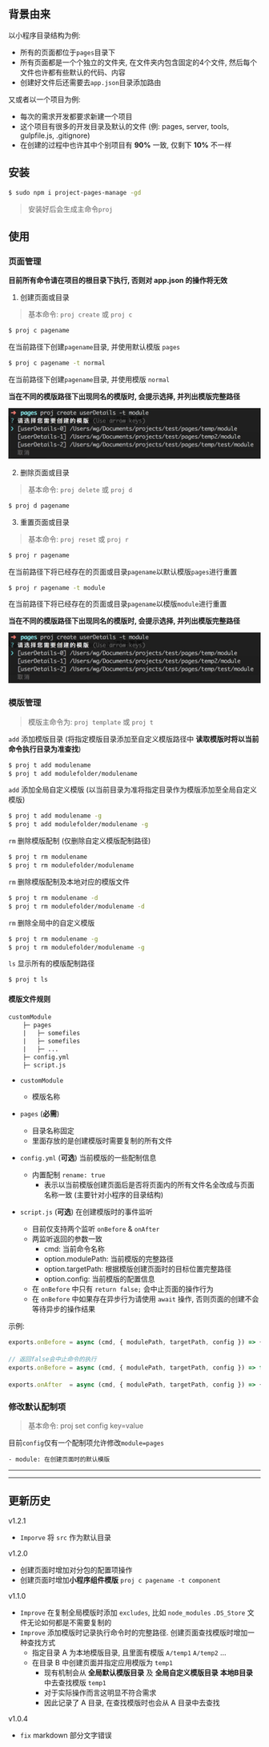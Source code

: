 ## 背景由来

以小程序目录结构为例:
- 所有的页面都位于`pages`目录下
- 所有页面都是一个个独立的文件夹, 在文件夹内包含固定的4个文件, 然后每个文件也许都有些默认的代码、内容
- 创建好文件后还需要去`app.json`目录添加路由


又或者以一个项目为例:
- 每次的需求开发都要求新建一个项目
- 这个项目有很多的开发目录及默认的文件 (例: pages, server, tools, gulpfile.js, .gitignore)
- 在创建的过程中也许其中个别项目有 **90%** 一致, 仅剩下 **10%** 不一样



## 安装

```bash
$ sudo npm i project-pages-manage -gd
```

> 安装好后会生成主命令`proj`

## 使用

### 页面管理

**目前所有命令请在项目的根目录下执行, 否则对 app.json 的操作将无效**



1. 创建页面或目录

> 基本命令: `proj create` 或 `proj c`

```bash
$ proj c pagename
```
在当前路径下创建`pagename`目录, 并使用默认模版 `pages`

```bash
$ proj c pagename -t normal
```
在当前路径下创建`pagename`目录, 并使用模版 `normal`

**当在不同的模版路径下出现同名的模版时, 会提示选择, 并列出模版完整路径**

![](./doc/images/01.png)


2. 删除页面或目录

> 基本命令: `proj delete` 或 `proj d`

```bash
$ proj d pagename
```

3. 重置页面或目录

> 基本命令: `proj reset` 或 `proj r`

```bash
$ proj r pagename
```
在当前路径下将已经存在的页面或目录`pagename`以默认模版`pages`进行重置

```bash
$ proj r pagename -t module
```
在当前路径下将已经存在的页面或目录`pagename`以模版`module`进行重置

**当在不同的模版路径下出现同名的模版时, 会提示选择, 并列出模版完整路径**

![](./doc/images/01.png)

### 模版管理

> 模版主命令为: `proj template` 或 `proj t`

`add` 添加模版目录 (将指定模版目录添加至自定义模版路径中 **读取模版时将以当前命令执行目录为准查找**)

```bash
$ proj t add modulename
$ proj t add modulefolder/modulename
```

`add` 添加全局自定义模版 (以当前目录为准将指定目录作为模版添加至全局自定义模版)

```bash
$ proj t add modulename -g
$ proj t add modulefolder/modulename -g
```

`rm` 删除模版配制 (仅删除自定义模版配制路径)

```bash
$ proj t rm modulename
$ proj t rm modulefolder/modulename
```

`rm` 删除模版配制及本地对应的模版文件

```bash
$ proj t rm modulename -d
$ proj t rm modulefolder/modulename -d
```

`rm` 删除全局中的自定义模版

```bash
$ proj t rm modulename -g
$ proj t rm modulefolder/modulename -g
```

`ls` 显示所有的模版配制路径

```bash
$ proj t ls
```



#### 模版文件规则

```
customModule
    ├─ pages
    |   ├─ somefiles
    |   ├─ somefiles
    |   ├─ ...
    ├─ config.yml
    ├─ script.js
```

- `customModule` 
    - 模版名称

- `pages` (**必需**) 
    - 目录名称固定
    - 里面存放的是创建模版时需要复制的所有文件

- `config.yml` (**可选**) 当前模版的一些配制信息
    - 内置配制 `rename: true` 
        - 表示以当前模版创建页面后是否将页面内的所有文件名全改成与页面名称一致 (主要针对小程序的目录结构)

- `script.js` (**可选**) 在创建模版时的事件监听
    - 目前仅支持两个监听 `onBefore` & `onAfter`
    - 两监听返回的参数一致
        - cmd: 当前命令名称
        - option.modulePath: 当前模版的完整路径
        - option.targetPath: 根据模版创建页面时的目标位置完整路径
        - option.config: 当前模版的配置信息
    - 在 `onBefore` 中只有 `return false;` 会中止页面的操作行为
    - 在 `onBefore` 中如果存在异步行为请使用 `await` 操作, 否则页面的创建不会等待异步的操作结果

示例: 
```js
exports.onBefore = async (cmd, { modulePath, targetPath, config }) => {}

// 返回false会中止命令的执行
exports.onBefore = async (cmd, { modulePath, targetPath, config }) => false

exports.onAfter  = async (cmd, { modulePath, targetPath, config }) => {}
```


### 修改默认配制项

> 基本命令: proj set config key=value

目前`config`仅有一个配制项允许修改`module=pages`

    - module: 在创建页面时的默认模版

-------
-----


## 更新历史

v1.2.1

- `Imporve` 将 `src` 作为默认目录

v1.2.0

- 创建页面时增加对分包的配置项操作
- 创建页面时增加**小程序组件模版** `proj c pagename -t component`



v1.1.0

- `Improve` 在复制全局模版时添加 `excludes`, 比如 `node_modules` `.DS_Store` 文件无论如何都是不需要复制的 
- `Improve` 添加模版时记录执行命令时的完整路径. 创建页面查找模版时增加一种查找方式
    - 指定目录 A 为本地模版目录, 且里面有模版 `A/temp1` `A/temp2` ...
    - 在目录 B 中创建页面并指定应用模版为 `temp1`
        - 现有机制会从 **全局默认模版目录** 及 **全局自定义模版目录** **本地B目录** 中去查找模版 `temp1`
        - 对于实际操作而言这明显不符合需求
        - 因此记录了 A 目录, 在查找模版时也会从 A 目录中去查找

v1.0.4 

- `fix` markdown 部分文字错误 
